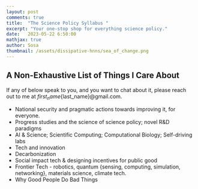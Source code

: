 ```yaml
---
layout: post
comments: true
title:  "The Science Policy Syllabus "
excerpt: "Your one-stop shop for everything science policy."
date:   2023-05-22 6:50:00
mathjax: true
author: Sosa
thumbnail: /assets/dissipative-hnns/sea_of_change.png
---
```



## A Non-Exhaustive List of Things I Care About

If any of below speak to you, and you want to chat about it, please reach out to me at ${first_name}${last_name}@gmail.com.

- National security and pragmatic actions towards improving it, for everyone.
- Progress studies and the science of science policy; novel R&D paradigms
- AI & Science; Scientific Computing; Computational Biology; Self-driving labs
- Tech and innovation
- Decarbonization
- Social impact tech & designing incentives for public good
- Frontier Tech - robotics, quantum {sensing, computing, simulation, networking}, materials science, climate tech.
- Why Good People Do Bad Things


